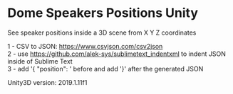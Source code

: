 # Dome Speakers Positions Unity
See speaker positions inside a 3D scene from X Y Z coordinates


1 - CSV to JSON: https://www.csvjson.com/csv2json  
2 - use https://github.com/alek-sys/sublimetext_indentxml to indent JSON inside of Sublime Text  
3 - add '{ "position": ' before and add '}' after the generated JSON

Unity3D version: 2019.1.11f1

